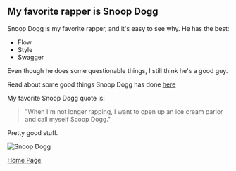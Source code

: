 ## My favorite rapper is Snoop Dogg

Snoop Dogg is my favorite rapper, and it's easy to see why. He has the best:

* Flow
* Style
* Swagger

Even though he does some questionable things, I still think he's a good guy.

Read about some good things Snoop Dogg has done [here](https://www.looktothestars.org/celebrity/snoop-lion)

My favorite Snoop Dogg quote is:
>"When I'm not longer rapping, I want to open up an ice cream parlor and call myself Scoop Dogg."

Pretty good stuff. 

![Snoop Dogg](https://upload.wikimedia.org/wikipedia/commons/1/17/Snoop_Dogg_2019_by_Glenn_Francis.jpg)

[Home Page][home]

[home]: https://github.com/ros4ry/ros4ry/blob/main/README.md
